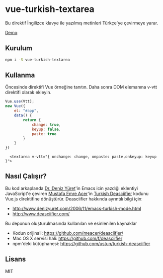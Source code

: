 # vue-turkish-textarea

Bu direktif İngilizce klavye ile yazılmış metinleri Türkçe'ye çevirmeye yarar.

[Demo](https://abdullah.github.io/vue-turkish-accent/)

## Kurulum

```bash
npm i -S vue-turkish-textarea
```

 

## Kullanma

Öncesinde direktifi Vue örneğine tanıtın. Daha sonra DOM elemanına v-vtt direktifi olarak ekleyin.

```javascript
Vue.use(Vtt);
new Vue({
    el: "#app",
    data() {
        return {
            change: true,
            keyup: false,
            paste: true
        }
    }
})  
```

```
  <textarea v-vtt="{ onchange: change, onpaste: paste,onkeyup: keyup }">
```

## Nasıl Çalışır?

Bu kod arkaplanda [Dr. Deniz Yüret](http://www.denizyuret.com/)'in Emacs icin yazdığı eklentiyi JavaScript'e
çeviren [Mustafa Emre Acer](http://www.mustafaacer.com/)'in [Turkish Deasciifier](https://github.com/meacer/deasciifier/) kodunu Vue.js direktifine dönüştürür. Deasciifier hakkında ayrıntılı bilgi için:

- http://www.denizyuret.com/2006/11/emacs-turkish-mode.html
- http://www.deasciifier.com/


Bu deponun oluşturulmasında  kullanılan ve esinlenilen kaynaklar
- Kodun orijinali: https://github.com/meacer/deasciifier/
- Mac OS X servisi hali: https://github.com/f/deasciifier
- npm'deki kütüphanesi: https://github.com/ustun/turkish-deasciifier

## Lisans

MIT



